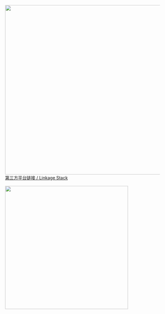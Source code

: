 <a href="#">
<img align="right" src='https://github-readme-stats.vercel.app/api?username=my-pshds&show_icons=true&hide_title=true' width="550px" />
</a>

[第三方平台链接 / Linkage Stack](https://link.pengxianzhe.org)
<br>
<br>
<a href="#">
<img align="left" src='https://github-readme-stats.vercel.app/api/top-langs/?username=my-pshds&layout=compact&hide=html,javascript,jupyter+notebook,css' width="400px" />
</a>
